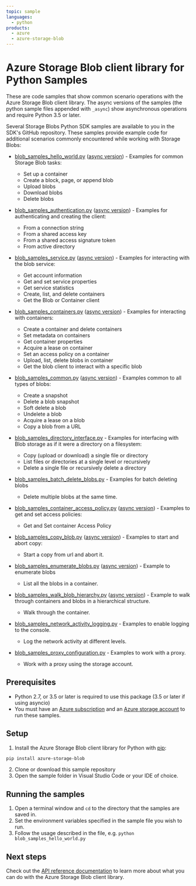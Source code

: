 ```yaml
---
topic: sample
languages:
  - python
products:
  - azure
  - azure-storage-blob
---
```


# Azure Storage Blob client library for Python Samples

These are code samples that show common scenario operations with the Azure Storage Blob client library.
The async versions of the samples (the python sample files appended with `_async`) show asynchronous operations 
and require Python 3.5 or later. 

Several Storage Blobs Python SDK samples are available to you in the SDK's GitHub repository. These samples provide example code for additional scenarios commonly encountered while working with Storage Blobs:

* [blob_samples_hello_world.py](https://github.com/Azure/azure-sdk-for-python/tree/master/sdk/storage/azure-storage-blob/samples/blob_samples_hello_world.py) ([async version](https://github.com/Azure/azure-sdk-for-python/tree/master/sdk/storage/azure-storage-blob/samples/blob_samples_hello_world_async.py)) - Examples for common Storage Blob tasks:
    * Set up a container
    * Create a block, page, or append blob
    * Upload blobs
    * Download blobs
    * Delete blobs

* [blob_samples_authentication.py](https://github.com/Azure/azure-sdk-for-python/tree/master/sdk/storage/azure-storage-blob/samples/blob_samples_authentication.py) ([async version](https://github.com/Azure/azure-sdk-for-python/tree/master/sdk/storage/azure-storage-blob/samples/blob_samples_authentication_async.py)) - Examples for authenticating and creating the client:
    * From a connection string
    * From a shared access key
    * From a shared access signature token
    * From active directory
    
* [blob_samples_service.py](https://github.com/Azure/azure-sdk-for-python/tree/master/sdk/storage/azure-storage-blob/samples/blob_samples_service.py) ([async version](https://github.com/Azure/azure-sdk-for-python/tree/master/sdk/storage/azure-storage-blob/samples/blob_samples_service_async.py)) - Examples for interacting with the blob service:
    * Get account information
    * Get and set service properties
    * Get service statistics
    * Create, list, and delete containers
    * Get the Blob or Container client

* [blob_samples_containers.py](https://github.com/Azure/azure-sdk-for-python/tree/master/sdk/storage/azure-storage-blob/samples/blob_samples_containers.py) ([async version](https://github.com/Azure/azure-sdk-for-python/tree/master/sdk/storage/azure-storage-blob/samples/blob_samples_containers_async.py)) - Examples for interacting with containers:
    * Create a container and delete containers
    * Set metadata on containers
    * Get container properties
    * Acquire a lease on container
    * Set an access policy on a container
    * Upload, list, delete blobs in container
    * Get the blob client to interact with a specific blob

* [blob_samples_common.py](https://github.com/Azure/azure-sdk-for-python/tree/master/sdk/storage/azure-storage-blob/samples/blob_samples_common.py) ([async version](https://github.com/Azure/azure-sdk-for-python/tree/master/sdk/storage/azure-storage-blob/samples/blob_samples_common_async.py)) - Examples common to all types of blobs:
    * Create a snapshot
    * Delete a blob snapshot
    * Soft delete a blob
    * Undelete a blob
    * Acquire a lease on a blob
    * Copy a blob from a URL

* [blob_samples_directory_interface.py](https://github.com/Azure/azure-sdk-for-python/tree/master/sdk/storage/azure-storage-blob/samples/blob_samples_directory_interface.py) - Examples for interfacing with Blob storage as if it were a directory on a filesystem:
    * Copy (upload or download) a single file or directory
    * List files or directories at a single level or recursively
    * Delete a single file or recursively delete a directory

* [blob_samples_batch_delete_blobs.py](https://github.com/Azure/azure-sdk-for-python/tree/master/sdk/storage/azure-storage-blob/samples/blob_samples_batch_delete_blobs.py) - Examples for batch
deleting blobs
    * Delete multiple blobs at the same time.

* [blob_samples_container_access_policy.py](https://github.com/Azure/azure-sdk-for-python/tree/master/sdk/storage/azure-storage-blob/samples/blob_samples_container_access_policy.py) ([async version](https://github.com/Azure/azure-sdk-for-python/tree/master/sdk/storage/azure-storage-blob/samples/blob_samples_container_access_policy_async.py)) - Examples to
get and set access policies:
    * Get and Set container Access Policy

* [blob_samples_copy_blob.py](https://github.com/Azure/azure-sdk-for-python/tree/master/sdk/storage/azure-storage-blob/samples/blob_samples_copy_blob.py) ([async version](https://github.com/Azure/azure-sdk-for-python/tree/master/sdk/storage/azure-storage-blob/samples/blob_samples_copy_blob_async.py)) - Examples to start and abort copy:
    * Start a copy from url and abort it.

* [blob_samples_enumerate_blobs.py](https://github.com/Azure/azure-sdk-for-python/tree/master/sdk/storage/azure-storage-blob/samples/blob_samples_enumerate_blobs.py) ([async version](https://github.com/Azure/azure-sdk-for-python/tree/master/sdk/storage/azure-storage-blob/samples/blob_samples_enumerate_blobs_async.py)) - Example to enumerate blobs
    * List all the blobs in a container.

* [blob_samples_walk_blob_hierarchy.py](https://github.com/Azure/azure-sdk-for-python/tree/master/sdk/storage/azure-storage-blob/samples/blob_samples_walk_blob_hierarchy.py) ([async version](https://github.com/Azure/azure-sdk-for-python/tree/master/sdk/storage/azure-storage-blob/samples/blob_samples_walk_blob_hierarchy_async.py)) - Example to walk through containers and blobs in a hierarchical structure.
    * Walk through the container.

* [blob_samples_network_activity_logging.py](https://github.com/Azure/azure-sdk-for-python/tree/master/sdk/storage/azure-storage-blob/samples/blob_samples_network_activity_logging.py) - Examples to enable logging to the console.
    * Log the network activity at different levels.

* [blob_samples_proxy_configuration.py](https://github.com/Azure/azure-sdk-for-python/tree/master/sdk/storage/azure-storage-blob/samples/blob_samples_proxy_configuration.py) - Examples to work with a proxy.
    * Work with a proxy using the storage account.

## Prerequisites
* Python 2.7, or 3.5 or later is required to use this package (3.5 or later if using asyncio)
* You must have an [Azure subscription](https://azure.microsoft.com/free/) and an
[Azure storage account](https://docs.microsoft.com/azure/storage/common/storage-account-overview) to run these samples.

## Setup

1. Install the Azure Storage Blob client library for Python with [pip](https://pypi.org/project/pip/):

```bash
pip install azure-storage-blob
```

2. Clone or download this sample repository
3. Open the sample folder in Visual Studio Code or your IDE of choice.

## Running the samples

1. Open a terminal window and `cd` to the directory that the samples are saved in.
2. Set the environment variables specified in the sample file you wish to run.
3. Follow the usage described in the file, e.g. `python blob_samples_hello_world.py`

## Next steps

Check out the [API reference documentation](https://aka.ms/azsdk-python-storage-blob-ref) to learn more about
what you can do with the Azure Storage Blob client library.
